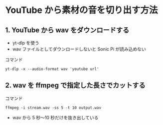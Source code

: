 # YouTube から素材の音を切り出す方法

## 1. YouTube から wav をダウンロードする

- yt-dlp を使う
- wav ファイルとしてダウンロードしないと Sonic Pi が読み込めない

コマンド

```
yt-dlp -x --audio-format wav 'youtube url'
```

## 2. wav を ffmpeg で指定した長さでカットする

コマンド

```
ffmpeg -i stream.wav -ss 5 -t 10 output.wav
```

- wav から 5 秒〜10 秒だけを抜き出している
